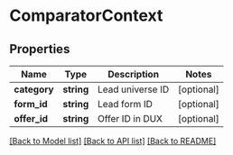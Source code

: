 # ComparatorContext

## Properties
Name | Type | Description | Notes
------------ | ------------- | ------------- | -------------
**category** | **string** | Lead universe ID | [optional] 
**form_id** | **string** | Lead form ID | [optional] 
**offer_id** | **string** | Offer ID in DUX | [optional] 

[[Back to Model list]](../README.md#documentation-for-models) [[Back to API list]](../README.md#documentation-for-api-endpoints) [[Back to README]](../README.md)



